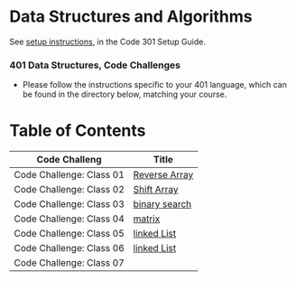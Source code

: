 # Data Structures and Algorithms

See [setup instructions](https://codefellows.github.io/setup-guide/code-301/3-code-challenges), in the Code 301 Setup Guide.

### 401 Data Structures, Code Challenges

- Please follow the instructions specific to your 401 language, which can be found in the directory below, matching your course.

# Table of Contents
|Code Challeng           |Title                                                                     |
|------------------------|--------------------------------------------------------------------------|
|Code Challenge: Class 01|[Reverse Array](./javascript/challenges/arrayReverse/README.md)           | 
|Code Challenge: Class 02|[Shift Array](./javascript/challenges/arrayShift/README.md)               |
|Code Challenge: Class 03|[binary search](./javascript/challenges/arrayBinarySearch/README.md)      |
|Code Challenge: Class 04|[matrix](./javascript/challenges/matrix/README.md)                        |
|Code Challenge: Class 05|[linked List](./javascript/challenges/linkedList/README.md)               |
|Code Challenge: Class 06|[linked List](./javascript/challenges/linkedList/README.md)               |
|Code Challenge: Class 07|                                                                          |
